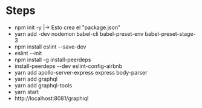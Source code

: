 # Steps

- npm init -y  |-> Esto crea el "package.json"
- yarn add -dev nodemon babel-cli babel-preset-env babel-preset-stage-3
- npm install eslint --save-dev
- eslint --init
- npm install -g install-peerdeps
- install-peerdeps --dev eslint-config-airbnb
- yarn add apollo-server-express express body-parser
- yarn add graphql
- yarn add graphql-tools
- yarn start
- http://localhost:8081/graphiql